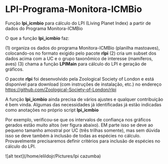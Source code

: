 # LPI-Programa-Monitora-ICMBio

Função **lpi_icmbio** para cálculo do LPI (Living Planet Index) a partir de dados do Programa Monitora-ICMBio

O que a função **lpi_icmbio** faz:

(1) organiza os dados do programa Monitora-ICMBio (planilha mastoaves), colocando-os no formato exigido pelo pacote **rlpi**
(2) cria um subset dos dados acima com a UC e o grupo taxonômico de interesse (mamíferos, aves)
(3) chama a função **LPIMain** para cálculo do LPI e geração de gráficos.

O pacote **rlpi** foi desenvolvido pela Zoological Society of London e está disponível para download (com instruções de instalação, etc.) no endereço https://github.com/Zoological-Society-of-London/rlpi

A função **lpi_icmbio** ainda precisa de vários ajustes e qualquer contribuição é bem vinda. Algumas das necessidades já identificadas já estão indicadas como anotações no próprio script **lpi_icmbio**

Por exemplo, verificou-se que os intervalos de confiança nos gráficos gerados estão muito altos (ver figura abaixo). EM parte isso se deve ao pequeno tamanho amostral por UC (três trilhas somente), mas sem dúvida isso se deve também à inclusão de todas as espécies no cálculo. Provavelmente precisaremos definir critérios para inclusão de espécies no cálculo do LPI.

![alt text](/home/elildojr/Pictures/lpi cazumba)

